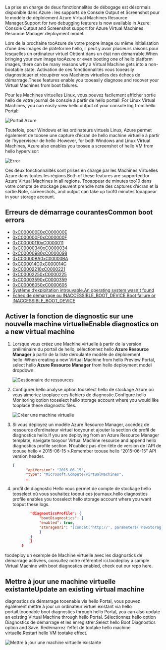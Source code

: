 <span data-ttu-id="24158-101">La prise en charge de deux fonctionnalités de débogage est désormais disponible dans Azure : les supports de Console Output et Screenshot pour le modèle de déploiement Azure Virtual Machines Resource Manager.</span><span class="sxs-lookup"><span data-stu-id="24158-101">Support for two debugging features is now available in Azure: Console Output and Screenshot support for Azure Virtual Machines Resource Manager deployment model.</span></span> 

<span data-ttu-id="24158-102">Lors de la prochaine tooAzure de votre propre image ou même initialisation d’une des images de plateforme hello, il peut y avoir plusieurs raisons pour lesquelles un ordinateur virtuel Obtient dans un état non démarrable.</span><span class="sxs-lookup"><span data-stu-id="24158-102">When bringing your own image tooAzure or even booting one of hello platform images, there can be many reasons why a Virtual Machine gets into a non-bootable state.</span></span> <span data-ttu-id="24158-103">Activation de ces fonctionnalités vous tooeasily diagnostiquer et récupérer vos Machines virtuelles des échecs de démarrage.</span><span class="sxs-lookup"><span data-stu-id="24158-103">These features enable you tooeasily diagnose and recover your Virtual Machines from boot failures.</span></span>

<span data-ttu-id="24158-104">Pour les Machines virtuelles Linux, vous pouvez facilement afficher sortie hello de votre journal de console à partir de hello portail :</span><span class="sxs-lookup"><span data-stu-id="24158-104">For Linux Virtual Machines, you can easily view hello output of your console log from hello Portal:</span></span>

![Portail Azure](./media/virtual-machines-common-boot-diagnostics/screenshot1.png)
 
<span data-ttu-id="24158-106">Toutefois, pour Windows et les ordinateurs virtuels Linux, Azure permet également de toosee une capture d’écran de hello machine virtuelle à partir de l’hyperviseur de hello :</span><span class="sxs-lookup"><span data-stu-id="24158-106">However, for both Windows and Linux Virtual Machines, Azure also enables you toosee a screenshot of hello VM from hello hypervisor:</span></span>

![Error](./media/virtual-machines-common-boot-diagnostics/screenshot2.png)

<span data-ttu-id="24158-108">Ces deux fonctionnalités sont prises en charge par les Machines Virtuelles Azure dans toutes les régions.</span><span class="sxs-lookup"><span data-stu-id="24158-108">Both of these features are supported for Azure Virtual Machines in all regions.</span></span> <span data-ttu-id="24158-109">Tooappear de minutes too10 dans votre compte de stockage peuvent prendre note des captures d’écran et la sortie.</span><span class="sxs-lookup"><span data-stu-id="24158-109">Note, screenshots, and output can take up too10 minutes tooappear in your storage account.</span></span>

## <a name="common-boot-errors"></a><span data-ttu-id="24158-110">Erreurs de démarrage courantes</span><span class="sxs-lookup"><span data-stu-id="24158-110">Common boot errors</span></span>

- [<span data-ttu-id="24158-111">0xC000000E</span><span class="sxs-lookup"><span data-stu-id="24158-111">0xC000000E</span></span>](https://support.microsoft.com/help/4010129)
- [<span data-ttu-id="24158-112">0xC000000F</span><span class="sxs-lookup"><span data-stu-id="24158-112">0xC000000F</span></span>](https://support.microsoft.com/help/4010130)
- [<span data-ttu-id="24158-113">0xC0000011</span><span class="sxs-lookup"><span data-stu-id="24158-113">0xC0000011</span></span>](https://support.microsoft.com/help/4010134)
- [<span data-ttu-id="24158-114">0xC0000034</span><span class="sxs-lookup"><span data-stu-id="24158-114">0xC0000034</span></span>](https://support.microsoft.com/help/4010140)
- [<span data-ttu-id="24158-115">0xC0000098</span><span class="sxs-lookup"><span data-stu-id="24158-115">0xC0000098</span></span>](https://support.microsoft.com/help/4010137)
- [<span data-ttu-id="24158-116">0xC00000BA</span><span class="sxs-lookup"><span data-stu-id="24158-116">0xC00000BA</span></span>](https://support.microsoft.com/help/4010136)
- [<span data-ttu-id="24158-117">0xC000014C</span><span class="sxs-lookup"><span data-stu-id="24158-117">0xC000014C</span></span>](https://support.microsoft.com/help/4010141)
- [<span data-ttu-id="24158-118">0xC0000221</span><span class="sxs-lookup"><span data-stu-id="24158-118">0xC0000221</span></span>](https://support.microsoft.com/help/4010132)
- [<span data-ttu-id="24158-119">0xC0000225</span><span class="sxs-lookup"><span data-stu-id="24158-119">0xC0000225</span></span>](https://support.microsoft.com/help/4010138)
- [<span data-ttu-id="24158-120">0xC0000359</span><span class="sxs-lookup"><span data-stu-id="24158-120">0xC0000359</span></span>](https://support.microsoft.com/help/4010135)
- [<span data-ttu-id="24158-121">0xC0000605</span><span class="sxs-lookup"><span data-stu-id="24158-121">0xC0000605</span></span>](https://support.microsoft.com/help/4010131)
- [<span data-ttu-id="24158-122">Système d’exploitation introuvable.</span><span class="sxs-lookup"><span data-stu-id="24158-122">An operating system wasn't found</span></span>](https://support.microsoft.com/help/4010142)
- [<span data-ttu-id="24158-123">Échec de démarrage ou INACCESSIBLE_BOOT_DEVICE.</span><span class="sxs-lookup"><span data-stu-id="24158-123">Boot failure or INACCESSIBLE_BOOT_DEVICE</span></span>](https://support.microsoft.com/help/4010143)

## <a name="enable-diagnostics-on-a-new-virtual-machine"></a><span data-ttu-id="24158-124">Activer la fonction de diagnostic sur une nouvelle machine virtuelle</span><span class="sxs-lookup"><span data-stu-id="24158-124">Enable diagnostics on a new virtual machine</span></span>
1. <span data-ttu-id="24158-125">Lorsque vous créez une Machine virtuelle à partir de la version préliminaire du portail de hello, sélectionnez hello **Azure Resource Manager** à partir de la liste déroulante modèle de déploiement hello :</span><span class="sxs-lookup"><span data-stu-id="24158-125">When creating a new Virtual Machine from hello Preview Portal, select hello **Azure Resource Manager** from hello deployment model dropdown:</span></span>
 
    ![Gestionnaire de ressources](./media/virtual-machines-common-boot-diagnostics/screenshot3.jpg)

2. <span data-ttu-id="24158-127">Configurer hello analyse option tooselect hello de stockage Azure où vous aimeriez tooplace ces fichiers de diagnostic.</span><span class="sxs-lookup"><span data-stu-id="24158-127">Configure hello Monitoring option tooselect hello storage account where you would like tooplace these diagnostic files.</span></span>
 
    ![Créer une machine virtuelle](./media/virtual-machines-common-boot-diagnostics/screenshot4.jpg)

3. <span data-ttu-id="24158-129">Si vous déployez un modèle Azure Resource Manager, accédez de ressource d’ordinateur virtuel tooyour et ajouter la section de profil de diagnostics hello.</span><span class="sxs-lookup"><span data-stu-id="24158-129">If you are deploying from an Azure Resource Manager template, navigate tooyour Virtual Machine resource and append hello diagnostics profile section.</span></span> <span data-ttu-id="24158-130">N’oubliez pas d’en-tête de version de l’API de toouse hello « 2015-06-15 ».</span><span class="sxs-lookup"><span data-stu-id="24158-130">Remember toouse hello “2015-06-15” API version header.</span></span>

    ```json
    {
          "apiVersion": "2015-06-15",
          "type": "Microsoft.Compute/virtualMachines",
          … 
    ```

4. <span data-ttu-id="24158-131">profil de diagnostic Hello vous permet de compte de stockage hello tooselect où vous souhaitez tooput ces journaux.</span><span class="sxs-lookup"><span data-stu-id="24158-131">hello diagnostics profile enables you tooselect hello storage account where you want tooput these logs.</span></span>

    ```json
            "diagnosticsProfile": {
                "bootDiagnostics": {
                "enabled": true,
                "storageUri": "[concat('http://', parameters('newStorageAccountName'), '.blob.core.windows.net')]"
                }
            }
            }
        }
    ```

<span data-ttu-id="24158-132">toodeploy un exemple de Machine virtuelle avec les diagnostics de démarrage activées, consultez notre référentiel ici.</span><span class="sxs-lookup"><span data-stu-id="24158-132">toodeploy a sample Virtual Machine with boot diagnostics enabled, check out our repo here.</span></span>

## <a name="update-an-existing-virtual-machine"></a><span data-ttu-id="24158-133">Mettre à jour une machine virtuelle existante</span><span class="sxs-lookup"><span data-stu-id="24158-133">Update an existing virtual machine</span></span> ##

<span data-ttu-id="24158-134">diagnostics de démarrage tooenable via hello Portal, vous pouvez également mettre à jour un ordinateur virtuel existant via hello portail.</span><span class="sxs-lookup"><span data-stu-id="24158-134">tooenable boot diagnostics through hello Portal, you can also update an existing Virtual Machine through hello Portal.</span></span> <span data-ttu-id="24158-135">Sélectionnez hello option Diagnostics de démarrage et les enregistrer.</span><span class="sxs-lookup"><span data-stu-id="24158-135">Select hello Boot Diagnostics option and Save.</span></span> <span data-ttu-id="24158-136">Redémarrez l’effet de tootake hello machine virtuelle.</span><span class="sxs-lookup"><span data-stu-id="24158-136">Restart hello VM tootake effect.</span></span>

![Mettre à jour une machine virtuelle existante](./media/virtual-machines-common-boot-diagnostics/screenshot5.png)

